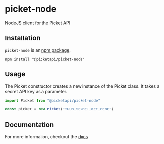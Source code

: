# picket-node

NodeJS client for the Picket API

## Installation

`picket-node` is an [npm package](https://www.npmjs.com/package/@picketapi/picket-node).

```shell
npm install "@picketapi/picket-node"
```

## Usage

The Picket constructor creates a new instance of the Picket class. It takes a secret API key as a parameter.

```ts
import Picket from "@picketapi/picket-node"

const picket = new Picket("YOUR_SECRET_KEY_HERE")
```

## Documentation

For more information, checkout the [docs](https://docs.picketapi.com/picket-docs/reference/libraries-and-sdks/node.js-library)
